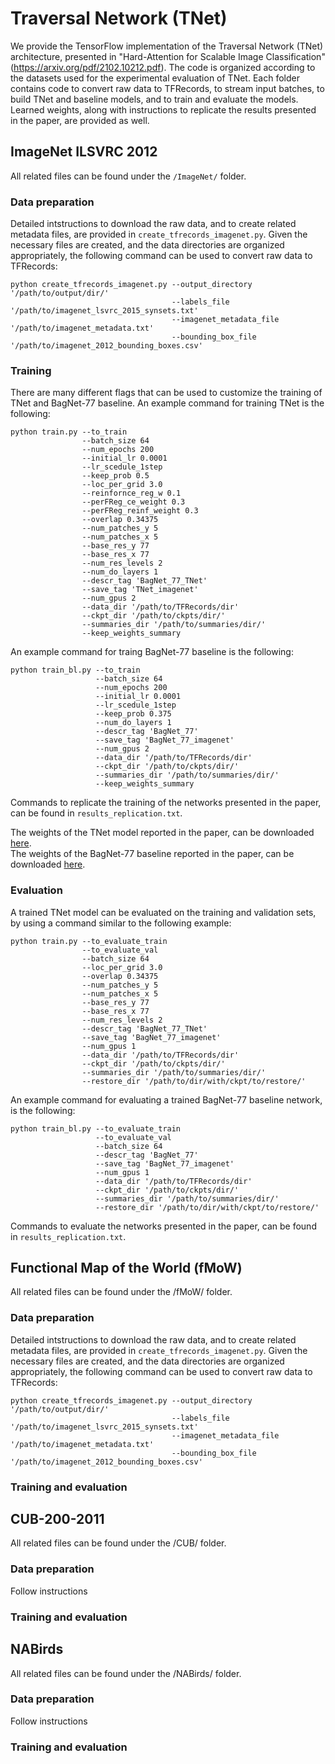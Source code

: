 # Traversal Network (TNet)

We provide the TensorFlow implementation of the Traversal Network (TNet) architecture, presented in "Hard-Attention for Scalable Image Classification" (https://arxiv.org/pdf/2102.10212.pdf). The code is organized according to the datasets used for the experimental evaluation of TNet. Each folder contains code to convert raw data to TFRecords, to stream input batches, to build TNet and baseline models, and to train and evaluate the models. Learned weights, along with instructions to replicate the results presented in the paper, are provided as well.

## ImageNet ILSVRC 2012

All related files can be found under the `/ImageNet/` folder.

### Data preparation

Detailed intstructions to download the raw data, and to create related metadata files, are provided in `create_tfrecords_imagenet.py`. Given the necessary files are created, and the data directories are organized appropriately, the following command can be used to convert raw data to TFRecords:

```
python create_tfrecords_imagenet.py --output_directory '/path/to/output/dir/'
                                    --labels_file '/path/to/imagenet_lsvrc_2015_synsets.txt'
                                    --imagenet_metadata_file '/path/to/imagenet_metadata.txt'
                                    --bounding_box_file '/path/to/imagenet_2012_bounding_boxes.csv'
```

### Training

There are many different flags that can be used to customize the training of TNet and BagNet-77 baseline. An example command for training TNet is the following:

```
python train.py --to_train
                --batch_size 64
                --num_epochs 200
                --initial_lr 0.0001
                --lr_scedule_1step
                --keep_prob 0.5
                --loc_per_grid 3.0
                --reinfornce_reg_w 0.1
                --perFReg_ce_weight 0.3
                --perFReg_reinf_weight 0.3
                --overlap 0.34375
                --num_patches_y 5
                --num_patches_x 5
                --base_res_y 77
                --base_res_x 77
                --num_res_levels 2
                --num_do_layers 1
                --descr_tag 'BagNet_77_TNet'
                --save_tag 'TNet_imagenet'
                --num_gpus 2
                --data_dir '/path/to/TFRecords/dir'
                --ckpt_dir '/path/to/ckpts/dir/'
                --summaries_dir '/path/to/summaries/dir/'
                --keep_weights_summary
```

An example command for traing BagNet-77 baseline is the following:

```
python train_bl.py --to_train
                   --batch_size 64
                   --num_epochs 200
                   --initial_lr 0.0001
                   --lr_scedule_1step
                   --keep_prob 0.375
                   --num_do_layers 1
                   --descr_tag 'BagNet_77'
                   --save_tag 'BagNet_77_imagenet'
                   --num_gpus 2
                   --data_dir '/path/to/TFRecords/dir'
                   --ckpt_dir '/path/to/ckpts/dir/'
                   --summaries_dir '/path/to/summaries/dir/'
                   --keep_weights_summary
```

Commands to replicate the training of the networks presented in the paper, can be found in `results_replication.txt`.

The weights of the TNet model reported in the paper, can be downloaded [here](https://drive.google.com/u/1/uc?id=11xk3DqB_966XPZSGThTr6h-Rbm4sRGjJ&export=download). <br />
The weights of the BagNet-77 baseline reported in the paper, can be downloaded [here](https://drive.google.com/u/1/uc?id=120ek3sPJP8yKfD9EFf7qlV6siz5GVW5a&export=download).

### Evaluation

A trained TNet model can be evaluated on the training and validation sets, by using a command similar to the following example:

```
python train.py --to_evaluate_train
                --to_evaluate_val
                --batch_size 64
                --loc_per_grid 3.0
                --overlap 0.34375
                --num_patches_y 5
                --num_patches_x 5
                --base_res_y 77
                --base_res_x 77
                --num_res_levels 2
                --descr_tag 'BagNet_77_TNet'
                --save_tag 'BagNet_77_imagenet'
                --num_gpus 1
                --data_dir '/path/to/TFRecords/dir'
                --ckpt_dir '/path/to/ckpts/dir/'
                --summaries_dir '/path/to/summaries/dir/'
                --restore_dir '/path/to/dir/with/ckpt/to/restore/'
```

An example command for evaluating a trained BagNet-77 baseline network, is the following:

```
python train_bl.py --to_evaluate_train
                   --to_evaluate_val
                   --batch_size 64
                   --descr_tag 'BagNet_77'
                   --save_tag 'BagNet_77_imagenet'
                   --num_gpus 1
                   --data_dir '/path/to/TFRecords/dir'
                   --ckpt_dir '/path/to/ckpts/dir/'
                   --summaries_dir '/path/to/summaries/dir/'
                   --restore_dir '/path/to/dir/with/ckpt/to/restore/'
```

Commands to evaluate the networks presented in the paper, can be found in `results_replication.txt`.

## Functional Map of the World (fMoW)

All related files can be found under the /fMoW/ folder.

### Data preparation

Detailed intstructions to download the raw data, and to create related metadata files, are provided in `create_tfrecords_imagenet.py`. Given the necessary files are created, and the data directories are organized appropriately, the following command can be used to convert raw data to TFRecords:

```
python create_tfrecords_imagenet.py --output_directory '/path/to/output/dir/'
                                    --labels_file '/path/to/imagenet_lsvrc_2015_synsets.txt'
                                    --imagenet_metadata_file '/path/to/imagenet_metadata.txt'
                                    --bounding_box_file '/path/to/imagenet_2012_bounding_boxes.csv'
```

### Training and evaluation

## CUB-200-2011

All related files can be found under the /CUB/ folder.

### Data preparation

Follow instructions

### Training and evaluation

## NABirds

All related files can be found under the /NABirds/ folder.

### Data preparation

Follow instructions

### Training and evaluation

